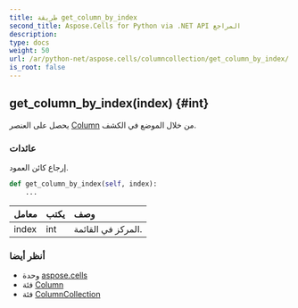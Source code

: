 ```yaml
---
title: طريقة get_column_by_index
second_title: Aspose.Cells for Python via .NET API المراجع
description:
type: docs
weight: 50
url: /ar/python-net/aspose.cells/columncollection/get_column_by_index/
is_root: false
---
```

##  get_column_by_index(index) {#int}
يحصل على العنصر [Column](/cells/ar/python-net/aspose.cells/column) من خلال الموضع في الكشف.


###  عائدات

إرجاع كائن العمود.


```python
def get_column_by_index(self, index):
    ...
```


| معامل| يكتب| وصف|
| :- | :- | :- |
| index | int | المركز في القائمة.|



###  أنظر أيضا
* وحدة [aspose.cells](../../)
* فئة [Column](/cells/ar/python-net/aspose.cells/column)
* فئة [ColumnCollection](/cells/ar/python-net/aspose.cells/columncollection)
